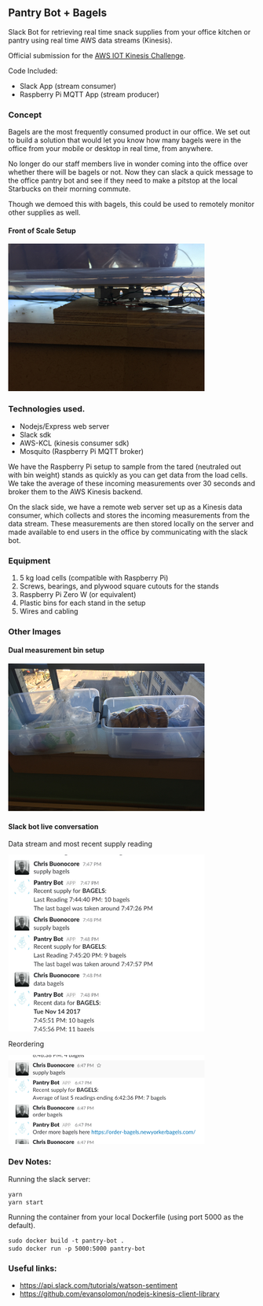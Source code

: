 Pantry Bot + Bagels
---

Slack Bot for retrieving real time snack supplies from your office kitchen or pantry using real time AWS data streams (Kinesis).

Official submission for the <a href="https://awsiot.devpost.com/?ref_content=featured&ref_feature=challenge&ref_medium=discover">AWS IOT Kinesis Challenge</a>.

Code Included:<br/>
* Slack App (stream consumer)
* Raspberry Pi MQTT App (stream producer)

### Concept

Bagels are the most frequently consumed product in our office. We set out to build a solution that would let you know how many bagels were in the office from your mobile or desktop in real time, from anywhere. 

No longer do our staff members live in wonder coming into the office over whether there will be bagels or not. Now they can slack a quick message to the office pantry bot and see if they need to make a pitstop at the local Starbucks on their morning commute.

Though we demoed this with bagels, this could be used to remotely monitor other supplies as well.

<h4>Front of Scale Setup</h4>
<img src="./img/stand_front.jpg" width="400"/>

### Technologies used.

* Nodejs/Express web server
* Slack sdk
* AWS-KCL (kinesis consumer sdk)
* Mosquito (Raspberry Pi MQTT broker)

We have the Raspberry Pi setup to sample from the tared (neutraled out with bin weight) stands as quickly as you can get data from the load cells. We take the average of these incoming measurements over 30 seconds and broker them to the AWS Kinesis backend.

On the slack side, we have a remote web server set up as a Kinesis data consumer, which collects and stores the incoming measurements from the data stream. These measurements are then stored locally on the server and made available to end users in the office by communicating with the slack bot.

### Equipment

<ol>
    <li>5 kg load cells (compatible with Raspberry Pi)</li>
    <li>Screws, bearings, and plywood square cutouts for the stands</li>
    <li>Raspberry Pi Zero W (or equivalent)</li>
    <li>Plastic bins for each stand in the setup</li>
    <li>Wires and cabling</h4>
</ol>


### Other Images

<h4>Dual measurement bin setup</h4>
<img src="./img/setup.jpg" width="400"/>
<h4>Slack bot live conversation</h4>

<p>Data stream and most recent supply reading</p>
<img src="./img/bagels2.jpg" width="400"/>
<p>Reordering</p>
<img src="./img/bagels.jpg" width="400"/>

### Dev Notes:
Running the slack server:
```
yarn
yarn start
```

Running the container from your local Dockerfile (using port 5000 as the default).
```
sudo docker build -t pantry-bot .
sudo docker run -p 5000:5000 pantry-bot
```

### Useful links:
* https://api.slack.com/tutorials/watson-sentiment
* https://github.com/evansolomon/nodejs-kinesis-client-library